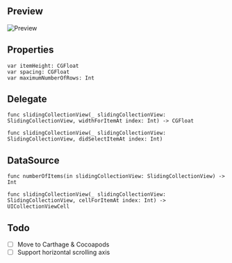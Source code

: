 ## Preview

![Preview](preview.gif)

## Properties

    var itemHeight: CGFloat
    var spacing: CGFloat
    var maximumNumberOfRows: Int

## Delegate

    func slidingCollectionView(_ slidingCollectionView: SlidingCollectionView, widthForItemAt index: Int) -> CGFloat

    func slidingCollectionView(_ slidingCollectionView: SlidingCollectionView, didSelectItemAt index: Int)


## DataSource

    func numberOfItems(in slidingCollectionView: SlidingCollectionView) -> Int

    func slidingCollectionView(_ slidingCollectionView: SlidingCollectionView, cellForItemAt index: Int) -> UICollectionViewCell

## Todo

- [ ] Move to Carthage & Cocoapods
- [ ] Support horizontal scrolling axis
